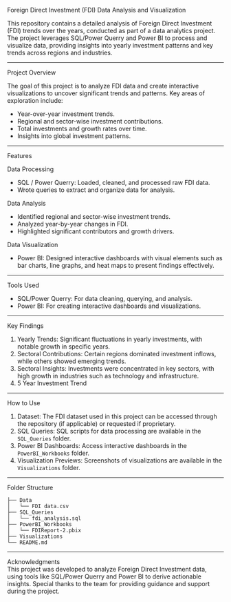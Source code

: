 Foreign Direct Investment (FDI) Data Analysis and Visualization

This repository contains a detailed analysis of Foreign Direct Investment (FDI) trends over the years, conducted as part of a data analytics project. The project leverages SQL/Power Querry and Power BI to process and visualize data, providing insights into yearly investment patterns and key trends across regions and industries.

---

 Project Overview

The goal of this project is to analyze FDI data and create interactive visualizations to uncover significant trends and patterns. Key areas of exploration include:
- Year-over-year investment trends.  
- Regional and sector-wise investment contributions.  
- Total investments and growth rates over time.  
- Insights into global investment patterns.

---

 Features

 Data Processing  
- SQL / Power Querry: Loaded, cleaned, and processed raw FDI data.  
- Wrote queries to extract and organize data for analysis.  

 Data Analysis  
- Identified regional and sector-wise investment trends.  
- Analyzed year-by-year changes in FDI.  
- Highlighted significant contributors and growth drivers.  

 Data Visualization  
- Power BI: Designed interactive dashboards with visual elements such as bar charts, line graphs, and heat maps to present findings effectively.  

---

 Tools Used  
- SQL/Power Querry: For data cleaning, querying, and analysis.  
- Power BI: For creating interactive dashboards and visualizations.

---

 Key Findings  

1. Yearly Trends: Significant fluctuations in yearly investments, with notable growth in specific years.  
2. Sectoral Contributions: Certain regions dominated investment inflows, while others showed emerging trends.  
3. Sectoral Insights: Investments were concentrated in key sectors, with high growth in industries such as technology and infrastructure.
4. 5 Year Investment Trend  
---

 How to Use

1. Dataset: The FDI dataset used in this project can be accessed through the repository (if applicable) or requested if proprietary.  
2. SQL Queries: SQL scripts for data processing are available in the `SQL_Queries` folder.  
3. Power BI Dashboards: Access interactive dashboards in the `PowerBI_Workbooks` folder.  
4. Visualization Previews: Screenshots of visualizations are available in the `Visualizations` folder.  

---

 Folder Structure
```
├── Data
│   └── FDI data.csv
├── SQL_Queries
│   └── fdi_analysis.sql
├── PowerBI_Workbooks
│   └── FDIReport-2.pbix
├── Visualizations
└── README.md
```

---

 Acknowledgments  
This project was developed to analyze Foreign Direct Investment data, using tools like SQL/Power Querry and Power BI to derive actionable insights. Special thanks to the team for providing guidance and support during the project.

